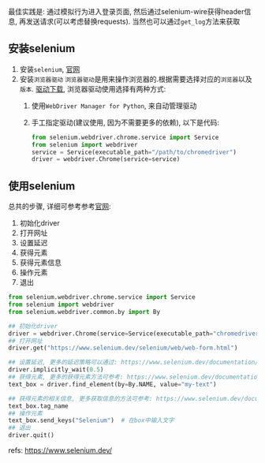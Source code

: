 最佳实践是:
通过模拟行为进入登录页面,
然后通过selenium-wire获得header信息, 再发送请求(可以考虑替换requests). 当然也可以通过`get_log`方法来获取


## 安装selenium
1. 安装`selenium`, [官网](/https://www.selenium.dev/documentation/webdriver/getting_started/install_library/)
2. 安装`浏览器驱动`
`浏览器驱动`是用来操作浏览器的.根据需要选择对应的`浏览器`以及`版本`. [驱动下载](https://www.selenium.dev/documentation/webdriver/getting_started/install_drivers/), 浏览器驱动使用选择有两种方式:
    1. 使用`WebDriver Manager for Python`, 来自动管理驱动
    2. 手工指定驱动(建议使用, 因为不需要更多的依赖), 以下是代码:
   
        ```python
        from selenium.webdriver.chrome.service import Service
        from selenium import webdriver
        service = Service(executable_path="/path/to/chromedriver")
        driver = webdriver.Chrome(service=service)
        ```

## 使用selenium
总共的步骤, 详细可参考参考[官网](https://www.selenium.dev/documentation/webdriver/getting_started/first_script/):

1. 初始化driver
2. 打开网址
3. 设置延迟
4. 获得元素
5. 获得元素信息
6. 操作元素
7. 退出

```python
from selenium.webdriver.chrome.service import Service
from selenium import webdriver
from selenium.webdriver.common.by import By

## 初始化driver
driver = webdriver.Chrome(service=Service(executable_path="chromedriver.exe"))
## 打开网址
driver.get("https://www.selenium.dev/selenium/web/web-form.html")

## 设置延迟, 更多的延迟策略可以通过: https://www.selenium.dev/documentation/webdriver/waits/获得
driver.implicitly_wait(0.5)
## 获得元素, 更多的获得元素方法可参考: https://www.selenium.dev/documentation/webdriver/elements/
text_box = driver.find_element(by=By.NAME, value="my-text")

## 获得元素的相关信息, 更多获取信息的方法可参考: https://www.selenium.dev/documentation/webdriver/elements/information/
text_box.tag_name
## 操作元素
text_box.send_keys("Selenium")  # 在box中输入文字
## 退出
driver.quit()
```


refs:
https://www.selenium.dev/